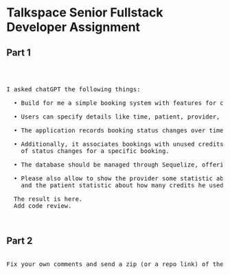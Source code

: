 # Talkspace Senior Fullstack Developer Assignment
## Part 1

<pre>


  
I asked chatGPT the following things:
  
  • Build for me a simple booking system with features for creating both standard and anonymous bookings.
  
  • Users can specify details like time, patient, provider, and booking status.
  
  • The application records booking status changes over time, providing a comprehensive status history.
  
  • Additionally, it associates bookings with unused credits and allows users to retrieve their booking history or the timeline 
    of status changes for a specific booking.
  
  • The database should be managed through Sequelize, offering a relational mapping to a MySQL database.
  
  • Please also allow to show the provider some statistic about bookings getting canceled by the client and being rescheduled,
    and the patient statistic about how many credits he used per month.
  
  The result is here.
  Add code review.


</pre>
## Part 2
  <pre>
    
Fix your own comments and send a zip (or a repo link) of the result.
  
</pre>
